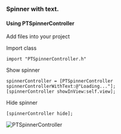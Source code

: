 ### Spinner with text.

#### Using PTSpinnerController

Add files into your project

Import class

	import "PTSpinnerController.h"
	
Show spinner

	spinnerController = [PTSpinnerController spinnerControllerWithText:@"Loading..."];
	[spinnerController showInView:self.view];
	
Hide spinner

    [spinnerController hide];


![PTSpinnerController](http://farm8.staticflickr.com/7163/6395629327_ae9dcb9523.jpg)